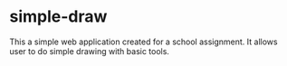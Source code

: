# simple-draw

This a simple web application created for a school assignment.
It allows user to do simple drawing with basic tools.
